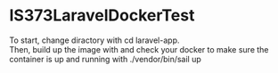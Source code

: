 # IS373LaravelDockerTest

To start, change diractory with cd laravel-app. <br>
Then, build up the image with and check your docker to make sure the container is up and running with ./vendor/bin/sail up
